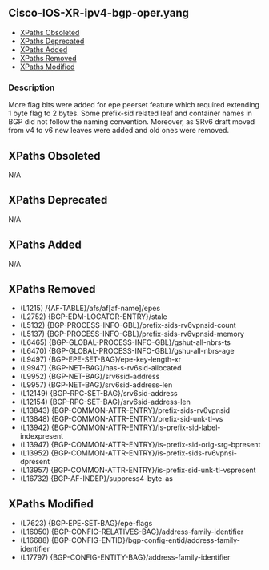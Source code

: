 ## Cisco-IOS-XR-ipv4-bgp-oper.yang

- [XPaths Obsoleted](#xpaths-obsoleted)
- [XPaths Deprecated](#xpaths-deprecated)
- [XPaths Added](#xpaths-added)
- [XPaths Removed](#xpaths-removed)
- [XPaths Modified](#xpaths-modified)

### Description

More flag bits were added for epe peerset feature which required extending 1 byte flag to 2 bytes. Some prefix-sid related leaf and container names in BGP did not follow the naming convention. Moreover, as SRv6 draft moved from v4 to v6 new leaves were added and old ones were removed.

## XPaths Obsoleted

N/A

## XPaths Deprecated

N/A

## XPaths Added

N/A

## XPaths Removed

- (L1215)	/{AF-TABLE}/afs/af[af-name]/epes
- (L2752)	{BGP-EDM-LOCATOR-ENTRY}/stale
- (L5132)	{BGP-PROCESS-INFO-GBL}/prefix-sids-rv6vpnsid-count
- (L5137)	{BGP-PROCESS-INFO-GBL}/prefix-sids-rv6vpnsid-memory
- (L6465)	{BGP-GLOBAL-PROCESS-INFO-GBL}/gshut-all-nbrs-ts
- (L6470)	{BGP-GLOBAL-PROCESS-INFO-GBL}/gshu-all-nbrs-age
- (L9497)	{BGP-EPE-SET-BAG}/epe-key-length-xr
- (L9947)	{BGP-NET-BAG}/has-s-rv6sid-allocated
- (L9952)	{BGP-NET-BAG}/srv6sid-address
- (L9957)	{BGP-NET-BAG}/srv6sid-address-len
- (L12149)	{BGP-RPC-SET-BAG}/srv6sid-address
- (L12154)	{BGP-RPC-SET-BAG}/srv6sid-address-len
- (L13843)	{BGP-COMMON-ATTR-ENTRY}/prefix-sids-rv6vpnsid
- (L13848)	{BGP-COMMON-ATTR-ENTRY}/prefix-sid-unk-tl-vs
- (L13942)	{BGP-COMMON-ATTR-ENTRY}/is-prefix-sid-label-indexpresent
- (L13947)	{BGP-COMMON-ATTR-ENTRY}/is-prefix-sid-orig-srg-bpresent
- (L13952)	{BGP-COMMON-ATTR-ENTRY}/is-prefix-sids-rv6vpnsi-dpresent
- (L13957)	{BGP-COMMON-ATTR-ENTRY}/is-prefix-sid-unk-tl-vspresent
- (L16732)	{BGP-AF-INDEP}/suppress4-byte-as

## XPaths Modified

- (L7623)	{BGP-EPE-SET-BAG}/epe-flags
- (L16050)	{BGP-CONFIG-RELATIVES-BAG}/address-family-identifier
- (L16688)	{BGP-CONFIG-ENTID}/bgp-config-entid/address-family-identifier
- (L17797)	{BGP-CONFIG-ENTITY-BAG}/address-family-identifier

